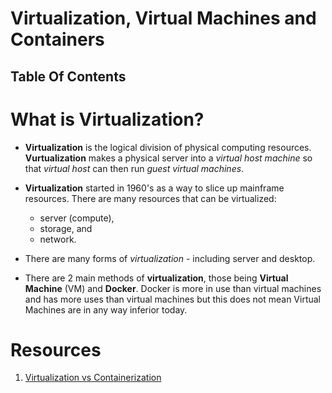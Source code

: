 # Virtualization, Virtual Machines and Containers

## Table Of Contents

# What is Virtualization?

- **Virtualization** is the logical division of physical computing resources. **Vurtualization** makes a physical server into a _virtual host machine_ so that _virtual host_ can then run _guest virtual machines_.

- **Virtualization** started in 1960's as a way to slice up mainframe resources. There are many resources that can be virtualized:
  - server (compute),
  - storage, and
  - network.
- There are many forms of _virtualization_ - including server and desktop.

- There are 2 main methods of **virtualization**, those being **Virtual Machine** (VM) and **Docker**. Docker is more in use than virtual machines and has more uses than virtual machines but this does not mean Virtual Machines are in any way inferior today.

# Resources

1. [Virtualization vs Containerization](https://zohaibbashir.medium.com/virtual-machines-vs-docker-6101b2d762cd)
